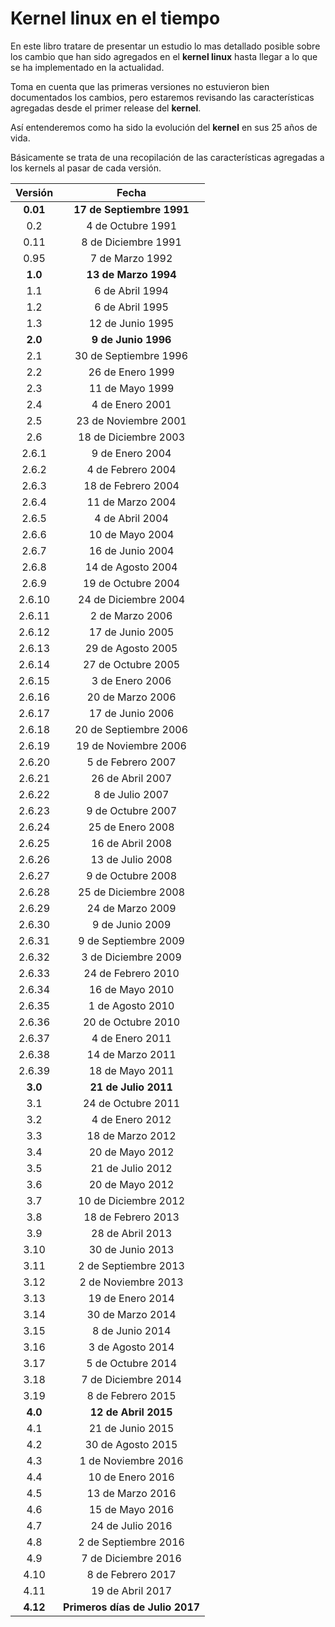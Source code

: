 # Kernel linux en el tiempo

En este libro tratare de presentar un estudio lo mas detallado posible sobre los cambio que han sido agregados en el  **kernel linux** hasta llegar a lo que se ha implementado en la actualidad.

Toma en cuenta que las primeras versiones no estuvieron bien documentados los cambios, pero estaremos revisando las características agregadas desde el primer release del  **kernel**.

Así entenderemos como ha sido la evolución del  **kernel** en sus 25 años de vida.

Básicamente se trata de una recopilación de las características agregadas a los kernels al pasar de cada versión.

| **Versión** |            **Fecha**            |
|:-----------:|:-------------------------------:|
|  **0.01**   |    **17 de Septiembre 1991**    |
|     0.2     |        4 de Octubre 1991        |
|    0.11     |       8 de Diciembre 1991       |
|    0.95     |         7 de Marzo 1992         |
|   **1.0**   |      **13 de Marzo 1994**       |
|     1.1     |         6 de Abril 1994         |
|     1.2     |         6 de Abril 1995         |
|     1.3     |        12 de Junio 1995         |
|   **2.0**   |       **9 de Junio 1996**       |
|     2.1     |      30 de Septiembre 1996      |
|     2.2     |        26 de Enero 1999         |
|     2.3     |         11 de Mayo 1999         |
|     2.4     |         4 de Enero 2001         |
|     2.5     |      23 de Noviembre 2001       |
|     2.6     |      18 de Diciembre 2003       |
|    2.6.1    |         9 de Enero 2004         |
|    2.6.2    |        4 de Febrero 2004        |
|    2.6.3    |       18 de Febrero 2004        |
|    2.6.4    |        11 de Marzo 2004         |
|    2.6.5    |         4 de Abril 2004         |
|    2.6.6    |         10 de Mayo 2004         |
|    2.6.7    |        16 de Junio 2004         |
|    2.6.8    |        14 de Agosto 2004        |
|    2.6.9    |       19 de Octubre 2004        |
|   2.6.10    |      24 de Diciembre 2004       |
|   2.6.11    |         2 de Marzo 2006         |
|   2.6.12    |        17 de Junio 2005         |
|   2.6.13    |        29 de Agosto 2005        |
|   2.6.14    |       27 de Octubre 2005        |
|   2.6.15    |         3 de Enero 2006         |
|   2.6.16    |        20 de Marzo 2006         |
|   2.6.17    |        17 de Junio 2006         |
|   2.6.18    |      20 de Septiembre 2006      |
|   2.6.19    |      19 de Noviembre 2006       |
|   2.6.20    |        5 de Febrero 2007        |
|   2.6.21    |        26 de Abril 2007         |
|   2.6.22    |         8 de Julio 2007         |
|   2.6.23    |        9 de Octubre 2007        |
|   2.6.24    |        25 de Enero 2008         |
|   2.6.25    |        16 de Abril 2008         |
|   2.6.26    |        13 de Julio 2008         |
|   2.6.27    |        9 de Octubre 2008        |
|   2.6.28    |      25 de Diciembre 2008       |
|   2.6.29    |        24 de Marzo 2009         |
|   2.6.30    |         9 de Junio 2009         |
|   2.6.31    |      9 de Septiembre 2009       |
|   2.6.32    |       3 de Diciembre 2009       |
|   2.6.33    |       24 de Febrero 2010        |
|   2.6.34    |         16 de Mayo 2010         |
|   2.6.35    |        1 de Agosto 2010         |
|   2.6.36    |       20 de Octubre 2010        |
|   2.6.37    |         4 de Enero 2011         |
|   2.6.38    |        14 de Marzo 2011         |
|   2.6.39    |         18 de Mayo 2011         |
|   **3.0**   |      **21 de Julio 2011**       |
|     3.1     |       24 de Octubre 2011        |
|     3.2     |         4 de Enero 2012         |
|     3.3     |        18 de Marzo 2012         |
|     3.4     |         20 de Mayo 2012         |
|     3.5     |        21 de Julio 2012         |
|     3.6     |         20 de Mayo 2012         |
|     3.7     |      10 de Diciembre 2012       |
|     3.8     |       18 de Febrero 2013        |
|     3.9     |        28 de Abril 2013         |
|    3.10     |        30 de Junio 2013         |
|    3.11     |      2 de Septiembre 2013       |
|    3.12     |       2 de Noviembre 2013       |
|    3.13     |        19 de Enero 2014         |
|    3.14     |        30 de Marzo 2014         |
|    3.15     |         8 de Junio 2014         |
|    3.16     |        3 de Agosto 2014         |
|    3.17     |        5 de Octubre 2014        |
|    3.18     |       7 de Diciembre 2014       |
|    3.19     |        8 de Febrero 2015        |
|   **4.0**   |      **12 de Abril 2015**       |
|     4.1     |        21 de Junio 2015         |
|     4.2     |        30 de Agosto 2015        |
|     4.3     |       1 de Noviembre 2016       |
|     4.4     |        10 de Enero 2016         |
|     4.5     |        13 de Marzo 2016         |
|     4.6     |         15 de Mayo 2016         |
|     4.7     |        24 de Julio 2016         |
|     4.8     |      2 de Septiembre 2016       |
|     4.9     |       7 de Diciembre 2016       |
|    4.10     |        8 de Febrero 2017        |
|    4.11     |        19 de Abril 2017         |
|  **4.12**   | **Primeros días de Julio 2017** |
